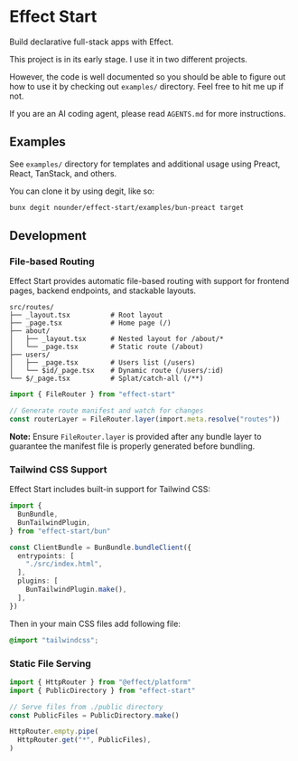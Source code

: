 # Effect Start

Build declarative full-stack apps with Effect.

This project is in its early stage. I use it in two different projects.

However, the code is well documented so you should be able to figure out how to use it
by checking out `examples/` directory. Feel free to hit me up if not.

If you are an AI coding agent, please read `AGENTS.md` for more instructions.

## Examples

See `examples/` directory for templates and additional usage using Preact, React, TanStack, and others.

You can clone it by using degit, like so:

```sh
bunx degit nounder/effect-start/examples/bun-preact target
```

## Development

### File-based Routing

Effect Start provides automatic file-based routing with support for frontend pages, backend endpoints, and stackable layouts.

```
src/routes/
├── _layout.tsx          # Root layout
├── _page.tsx            # Home page (/)
├── about/
│   ├── _layout.tsx      # Nested layout for /about/*
│   └── _page.tsx        # Static route (/about)
├── users/
│   ├── _page.tsx        # Users list (/users)
│   └── $id/_page.tsx    # Dynamic route (/users/:id)
└── $/_page.tsx          # Splat/catch-all (/**)
```

```ts
import { FileRouter } from "effect-start"

// Generate route manifest and watch for changes
const routerLayer = FileRouter.layer(import.meta.resolve("routes"))
```

**Note:** Ensure `FileRouter.layer` is provided after any bundle layer to guarantee the manifest file is properly generated before bundling.

### Tailwind CSS Support

Effect Start includes built-in support for Tailwind CSS:

```ts
import {
  BunBundle,
  BunTailwindPlugin,
} from "effect-start/bun"

const ClientBundle = BunBundle.bundleClient({
  entrypoints: [
    "./src/index.html",
  ],
  plugins: [
    BunTailwindPlugin.make(),
  ],
})
```

Then in your main CSS files add following file:

```css
@import "tailwindcss";
```

### Static File Serving

```ts
import { HttpRouter } from "@effect/platform"
import { PublicDirectory } from "effect-start"

// Serve files from ./public directory
const PublicFiles = PublicDirectory.make()

HttpRouter.empty.pipe(
  HttpRouter.get("*", PublicFiles),
)
```
